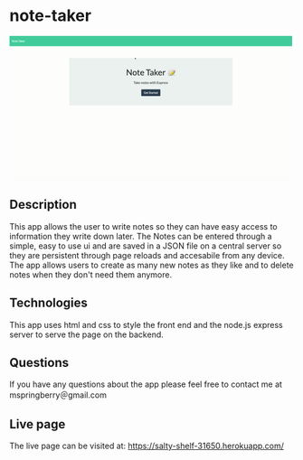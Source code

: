 # note-taker
![example usage](./assets/example_usage.gif)
## Description 
This app allows the user to write notes so they can have easy access to information they write down later. The Notes can be entered through a simple, easy to use ui and are saved in a JSON file on a central server so they are persistent through page reloads and accesabile from any device. The app allows users to create as many new notes as they like and to delete notes when they don't need them anymore.

## Technologies
This app uses html and css to style the front end and the node.js express server to serve the page on the backend.

## Questions
If you have any questions about the app please feel free to contact me at mspringberry＠gmail.com

## Live page 
The live page can be visited at: https://salty-shelf-31650.herokuapp.com/